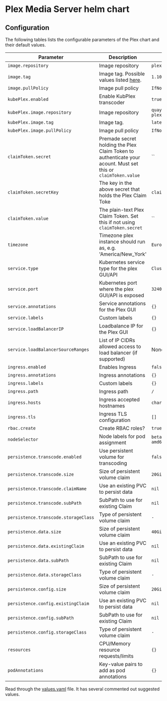 # Plex Media Server helm chart

## Configuration

The following tables lists the configurable parameters of the Plex chart and their default values.

| Parameter                  | Description                         | Default                                                 |
|----------------------------|-------------------------------------|---------------------------------------------------------|
| `image.repository`         | Image repository | `plexinc/pms-docker` |
| `image.tag`                | Image tag. Possible values listed [here](https://hub.docker.com/r/plexinc/pms-docker/tags/).| `1.10.1.4602-f54242b6b`|
| `image.pullPolicy`         | Image pull policy | `IfNotPresent` |
| `kubePlex.enabled`         | Enable KubPlex transcoder | `true` |
| `kubePlex.image.repository`         | Image repository | `quay.io/munnerz/kube-plex` |
| `kubePlex.image.tag`                | Image tag. | `latest`|
| `kubePlex.image.pullPolicy`         | Image pull policy | `IfNotPresent` |
| `claimToken.secret`                 | Premade secret holding the Plex Claim Token to authenticate your acount. Must set this or `claimToken.value` | `` |
| `claimToken.secretKey`                 | The key in the above secret that holds the Plex Claim Toke | `claimToken` |
| `claimToken.value`                 | The plain-text Plex Claim Token. Set this if not using `claimToken.secret` | `` |
| `timezone`                 | Timezone plex instance should run as, e.g. 'America/New_York' | `Europe/London` |
| `service.type`          | Kubernetes service type for the plex GUI/API | `ClusterIP` |
| `service.port`          | Kubernetes port where the plex GUI/API is exposed| `32400` |
| `service.annotations`   | Service annotations for the Plex GUI | `{}` |
| `service.labels`        | Custom labels | `{}` |
| `service.loadBalancerIP` | Loadbalance IP for the Plex GUI | `{}` |
| `service.loadBalancerSourceRanges` | List of IP CIDRs allowed access to load balancer (if supported)      | None
| `ingress.enabled`              | Enables Ingress | `false` |
| `ingress.annotations`          | Ingress annotations | `{}` |
| `ingress.labels`               | Custom labels                       | `{}`
| `ingress.path`                 | Ingress path | `/` |
| `ingress.hosts`                | Ingress accepted hostnames | `chart-example.local` |
| `ingress.tls`                  | Ingress TLS configuration | `[]` |
| `rbac.create`                  | Create RBAC roles? | `true` |
| `nodeSelector`             | Node labels for pod assignment | `beta.kubernetes.io/arch: amd64` |
| `persistence.transcode.enabled`      | Use persistent volume for transcoding | `false` |
| `persistence.transcode.size`         | Size of persistent volume claim | `20Gi` |
| `persistence.transcode.claimName`| Use an existing PVC to persist data | `nil` |
| `persistence.transcode.subPath` | SubPath to use for existing Claim | `nil` |
| `persistence.transcode.storageClass` | Type of persistent volume claim | `-` |
| `persistence.data.size`         | Size of persistent volume claim | `40Gi` |
| `persistence.data.existingClaim`| Use an existing PVC to persist data | `nil` |
| `persistence.data.subPath` | SubPath to use for existing Claim | `nil` |
| `persistence.data.storageClass` | Type of persistent volume claim | `-` |
| `persistence.config.size`         | Size of persistent volume claim | `20Gi` |
| `persistence.config.existingClaim`| Use an existing PVC to persist data | `nil` |
| `persistence.config.subPath` | SubPath to use for existing Claim | `nil` |
| `persistence.config.storageClass` | Type of persistent volume claim | `-` |
| `resources`                | CPU/Memory resource requests/limits | `{}` |
| `podAnnotations`           | Key-value pairs to add as pod annotations  | `{}` |


Read through the [values.yaml](values.yaml) file. It has several commented out suggested values.
